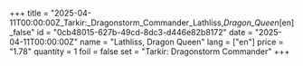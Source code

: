 +++
title = "2025-04-11T00:00:00Z_Tarkir:_Dragonstorm_Commander_Lathliss,_Dragon_Queen_[en]_false"
id = "0cb48015-627b-49cd-8dc3-d446e82b8172"
date = "2025-04-11T00:00:00Z"
name = "Lathliss, Dragon Queen"
lang = ["en"]
price = "1.78"
quantity = 1
foil = false
set = "Tarkir: Dragonstorm Commander"
+++
